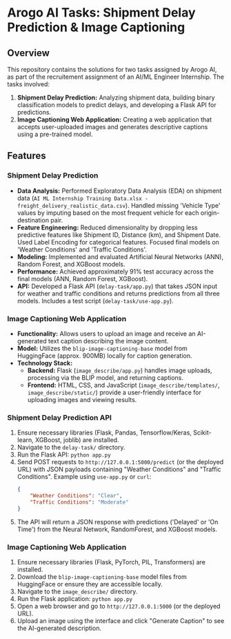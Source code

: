 # Arogo AI Tasks: Shipment Delay Prediction & Image Captioning

## Overview

This repository contains the solutions for two tasks assigned by Arogo AI, as part of the recruitement assignment of an AI/ML Engineer Internship. The tasks involved:

1.  **Shipment Delay Prediction:** Analyzing shipment data, building binary classification models to predict delays, and developing a Flask API for predictions.
2.  **Image Captioning Web Application:** Creating a web application that accepts user-uploaded images and generates descriptive captions using a pre-trained model.

## Features

### Shipment Delay Prediction

* **Data Analysis:** Performed Exploratory Data Analysis (EDA) on shipment data (`AI ML Internship Training Data.xlsx - freight_delivery_realistic_data.csv`). Handled missing 'Vehicle Type' values by imputing based on the most frequent vehicle for each origin-destination pair.
* **Feature Engineering:** Reduced dimensionality by dropping less predictive features like Shipment ID, Distance (km), and Shipment Date. Used Label Encoding for categorical features. Focused final models on 'Weather Conditions' and 'Traffic Conditions'.
* **Modeling:** Implemented and evaluated Artificial Neural Networks (ANN), Random Forest, and XGBoost models.
* **Performance:** Achieved approximately 91% test accuracy across the final models (ANN, Random Forest, XGBoost).
* **API:** Developed a Flask API (`delay-task/app.py`) that takes JSON input for weather and traffic conditions and returns predictions from all three models. Includes a test script (`delay-task/use-app.py`).

### Image Captioning Web Application

* **Functionality:** Allows users to upload an image and receive an AI-generated text caption describing the image content.
* **Model:** Utilizes the `blip-image-captioning-base` model from HuggingFace (approx. 900MB) locally for caption generation.
* **Technology Stack:**
    * **Backend:** Flask (`image_describe/app.py`) handles image uploads, processing via the BLIP model, and returning captions.
    * **Frontend:** HTML, CSS, and JavaScript (`image_describe/templates/`, `image_describe/static/`) provide a user-friendly interface for uploading images and viewing results.

### Shipment Delay Prediction API

1.  Ensure necessary libraries (Flask, Pandas, Tensorflow/Keras, Scikit-learn, XGBoost, joblib) are installed.
2.  Navigate to the `delay-task/` directory.
3.  Run the Flask API: `python app.py`
4.  Send POST requests to `http://127.0.0.1:5000/predict` (or the deployed URL) with JSON payloads containing "Weather Conditions" and "Traffic Conditions". Example using `use-app.py` or `curl`:
    ```json
    {
        "Weather Conditions": "Clear",
        "Traffic Conditions": "Moderate"
    }
    ```
5.  The API will return a JSON response with predictions ('Delayed' or 'On Time') from the Neural Network, RandomForest, and XGBoost models.

### Image Captioning Web Application

1.  Ensure necessary libraries (Flask, PyTorch, PIL, Transformers) are installed.
2.  Download the `blip-image-captioning-base` model files from HuggingFace or ensure they are accessible locally.
3.  Navigate to the `image_describe/` directory.
4.  Run the Flask application: `python app.py` 
5.  Open a web browser and go to `http://127.0.0.1:5000` (or the deployed URL).
6.  Upload an image using the interface and click "Generate Caption" to see the AI-generated description.

